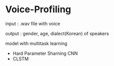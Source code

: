 # Voice-Profiling

input : .wav file with voice

output : gender, age, dialect(Korean) of speakers

model with multitask learning
 - Hard Parameter Sharning CNN
 - CLSTM
